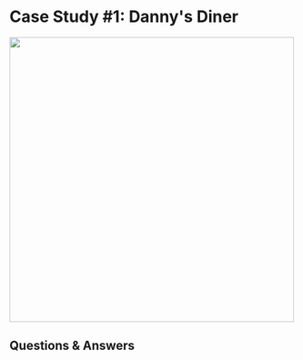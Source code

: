 # Case Study #1: Danny's Diner

<img src="https://8weeksqlchallenge.com/images/case-study-designs/1.png" width="500" height="500">

## Questions & Answers

